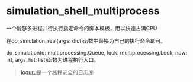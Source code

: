 # simulation_shell_multiprocess
一个能够多进程并行执行指定命令的脚本模板，用以快速占满CPU

在do_simulation_real(args: dict)函数中替换为自己的执行命令即可。

do_simulation(q: multiprocessing.Queue, lock: multiprocessing.Lock, now: int, args_list: list)函数为进程执行入口。

> [loguru](https://github.com/Delgan/loguru.git)是一个线程安全的日志库
